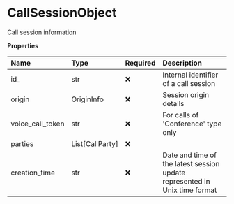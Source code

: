 # CallSessionObject

Call session information

**Properties**

| Name             | Type            | Required | Description                                                                |
| :--------------- | :-------------- | :------- | :------------------------------------------------------------------------- |
| id\_             | str             | ❌       | Internal identifier of a call session                                      |
| origin           | OriginInfo      | ❌       | Session origin details                                                     |
| voice_call_token | str             | ❌       | For calls of 'Conference' type only                                        |
| parties          | List[CallParty] | ❌       |                                                                            |
| creation_time    | str             | ❌       | Date and time of the latest session update represented in Unix time format |

<!-- This file was generated by liblab | https://liblab.com/ -->
